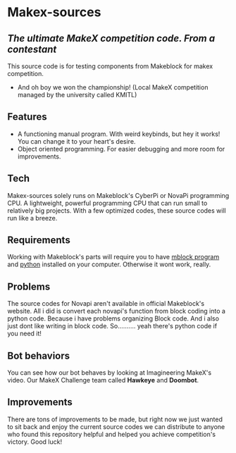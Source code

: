 # Makex-sources

## _The ultimate MakeX competition code. From a contestant_

This source code is for testing components from Makeblock for makex competition.
- And oh boy we won the championship! (Local MakeX competition managed by the university called KMITL)

## Features
- A functioning manual program. With weird keybinds, but hey it works! You can change it to your heart's desire.
- Object oriented programming. For easier debugging and more room for improvements.

## Tech
Makex-sources solely runs on Makeblock's CyberPi or NovaPi programming CPU. A lightweight, powerful programming CPU that can run small to relatively big projects. With a few optimized codes, these source codes will run like a breeze.

## Requirements
Working with Makeblock's parts will require you to have [mblock program](https://mblock.makeblock.com/en-us/) and [python](https://www.python.org) installed on your computer. Otherwise it wont work, really.

## Problems
The source codes for Novapi aren't available in official Makeblock's website. All i did is convert each novapi's function from block coding into a python code. Because i have problems organizing Block code. And i also just dont like writing in block code. So.......... yeah there's python code if you need it!

## Bot behaviors
You can see how our bot behaves by looking at Imagineering MakeX's video. Our MakeX Challenge team called **Hawkeye** and **Doombot**.

## Improvements
There are tons of improvements to be made, but right now we just wanted to sit back and enjoy the current source codes we can distribute to anyone who found this repository helpful and helped you achieve competition's victory. Good luck!
